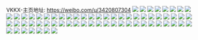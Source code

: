 VKKX-主页地址: https://weibo.com/u/3420807304 
![](https://wx4.sinaimg.cn/mw2000/cbe56088ly1h9kr1ao5e1j22eo2epb29.jpg) 
![](https://wx4.sinaimg.cn/mw2000/cbe56088ly1h9kr1d0hwoj21o0280b29.jpg) 
![](https://wx4.sinaimg.cn/mw2000/cbe56088ly1h9kr1ez8sej21n21n2qv5.jpg) 
![](https://wx4.sinaimg.cn/mw2000/cbe56088ly1h9kr1jv39ej225w25wnpf.jpg) 
![](https://wx4.sinaimg.cn/mw2000/cbe56088ly1h9kr1ncn5qj22c02c0e82.jpg) 
![](https://wx4.sinaimg.cn/mw2000/cbe56088ly1h9kr1map9yj22c02c0b2a.jpg) 
![](https://wx4.sinaimg.cn/mw2000/cbe56088ly1h9kr1oe5enj22c0340npd.jpg) 
![](https://wx4.sinaimg.cn/mw2000/cbe56088ly1h9g7sa13e0j20u011idum.jpg) 
![](https://wx4.sinaimg.cn/mw2000/cbe56088ly1h9g7sag88oj20u00u0q9w.jpg) 
![](https://wx4.sinaimg.cn/mw2000/cbe56088ly1h9g7sb0kjwj20u00u0wmi.jpg) 
![](https://wx4.sinaimg.cn/mw2000/cbe56088ly1h9g7sjg40oj20u00u0ah0.jpg) 
![](https://wx4.sinaimg.cn/mw2000/cbe56088ly1h9g7s9bqffj20u00u0wlo.jpg) 
![](https://wx4.sinaimg.cn/mw2000/cbe56088ly1h9g7sj0f3mj20u00u0n8t.jpg) 
![](https://wx4.sinaimg.cn/mw2000/cbe56088ly1h9f8pj22ivj20u00u0gqo.jpg) 
![](https://wx4.sinaimg.cn/mw2000/cbe56088ly1h9f8pjo1mwj20u0190457.jpg) 
![](https://wx4.sinaimg.cn/mw2000/cbe56088ly1h9f8pimccbj20u00u0dkm.jpg) 
![](https://wx4.sinaimg.cn/mw2000/cbe56088ly1h9f8pw1ryyj20u014011n.jpg) 
![](https://wx4.sinaimg.cn/mw2000/cbe56088ly1h9f8pkmrt9j20u014111p.jpg) 
![](https://wx4.sinaimg.cn/mw2000/cbe56088ly1h9f8pwhuplj20u0140qdq.jpg) 
![](https://wx4.sinaimg.cn/mw2000/cbe56088ly1h8kj4bv9ioj20u00u07f0.jpg) 
![](https://wx4.sinaimg.cn/mw2000/cbe56088ly1h8kj4c4e8kj20u00u0grq.jpg) 
![](https://wx4.sinaimg.cn/mw2000/cbe56088ly1h8kj4cflcaj20u00u0q86.jpg) 
![](https://wx4.sinaimg.cn/mw2000/cbe56088ly1h8kj4cny0tj20u00u0dl2.jpg) 
![](https://wx4.sinaimg.cn/mw2000/cbe56088ly1h8kj4cwvhyj20u00u00xs.jpg) 
![](https://wx4.sinaimg.cn/mw2000/cbe56088ly1h8kj4e2u3gj20u00u0tgf.jpg) 
![](https://wx4.sinaimg.cn/mw2000/cbe56088ly1h8kj4eqitij20u00u1wlz.jpg) 
![](https://wx4.sinaimg.cn/mw2000/cbe56088ly1h8kj4f8c30j20u00u0jwu.jpg) 
![](https://wx4.sinaimg.cn/mw2000/cbe56088ly1h8ct5a95wmj20u011ik08.jpg) 
![](https://wx4.sinaimg.cn/mw2000/cbe56088ly1h8ctnnbmdwj20u011iwl9.jpg) 
![](https://wx4.sinaimg.cn/mw2000/cbe56088ly1h8ct5ps60pj20u011itgu.jpg) 
![](https://wx4.sinaimg.cn/mw2000/cbe56088ly1h8cthzperfj20u01917fb.jpg) 
![](https://wx4.sinaimg.cn/mw2000/cbe56088ly1h8ctm59lm7j20u011jjwy.jpg) 
![](https://wx4.sinaimg.cn/mw2000/cbe56088ly1h8ctm74vs8j20u01917fd.jpg) 
![](https://wx4.sinaimg.cn/mw2000/cbe56088ly1h88z28dzl2j22dr36cqv7.jpg) 
![](https://wx4.sinaimg.cn/mw2000/cbe56088ly1h88z37e9rxj22c02c04qq.jpg) 
![](https://wx4.sinaimg.cn/mw2000/cbe56088ly1h88yzbeu27j223823a7wi.jpg) 
![](https://wx4.sinaimg.cn/mw2000/cbe56088ly1h891zsg6egj20tu0tuqe1.jpg) 
![](https://wx4.sinaimg.cn/mw2000/cbe56088ly1h891turiv6j21ho1ho7wh.jpg) 
![](https://wx4.sinaimg.cn/mw2000/cbe56088ly1h8922wtvawj21hc0u0aje.jpg) 
![](https://wx4.sinaimg.cn/mw2000/cbe56088ly1h86v6a4cr7j22dr36cx6q.jpg) 
![](https://wx4.sinaimg.cn/mw2000/cbe56088ly1h86v664r6zj22c02c0x6q.jpg) 
![](https://wx4.sinaimg.cn/mw2000/cbe56088ly1h86v6d5ae1j22dr36cx6r.jpg) 
![](https://wx4.sinaimg.cn/mw2000/cbe56088ly1h86v6gitsoj22c02c0b2a.jpg) 
![](https://wx4.sinaimg.cn/mw2000/cbe56088ly1h86v6fnuoyj22dr36chdv.jpg) 
![](https://wx4.sinaimg.cn/mw2000/cbe56088ly1h86v6htktfj22c02c0npf.jpg) 
![](https://wx4.sinaimg.cn/mw2000/cbe56088ly1h86v6jijpnj21z11z17wh.jpg) 
![](https://wx4.sinaimg.cn/mw2000/cbe56088ly1h86v6iv8m2j22c02c0npe.jpg) 
![](https://wx4.sinaimg.cn/mw2000/cbe56088ly1h85g52ullkj20u014045g.jpg) 
![](https://wx4.sinaimg.cn/mw2000/cbe56088ly1h85g53e4wcj20u00u0q9d.jpg) 
![](https://wx4.sinaimg.cn/mw2000/cbe56088ly1h85g5rbwkhj20ya0u0jxo.jpg) 
![](https://wx4.sinaimg.cn/mw2000/cbe56088ly1h85g55310rj20u00u0tfn.jpg) 
![](https://wx4.sinaimg.cn/mw2000/cbe56088gy1h83mwfmuztj21q91q9npd.jpg) 
![](https://wx4.sinaimg.cn/mw2000/cbe56088gy1h83mwi968zj21xe1xe4qq.jpg) 
![](https://wx4.sinaimg.cn/mw2000/cbe56088gy1h83mwmpsq5j21o0280e81.jpg) 
![](https://wx4.sinaimg.cn/mw2000/cbe56088gy1h83n0bu80xj20tu0tuai6.jpg) 
![](https://wx4.sinaimg.cn/mw2000/cbe56088ly1h7qys2h73cj20z60z6k5s.jpg) 
![](https://wx4.sinaimg.cn/mw2000/cbe56088ly1h7hpwfhx8mj22c03407wk.jpg) 
![](https://wx4.sinaimg.cn/mw2000/cbe56088ly1h7hpwij8g2j22c0340x6r.jpg) 
![](https://wx4.sinaimg.cn/mw2000/cbe56088ly1h7hpwl6qpxj22c03404qr.jpg) 
![](https://wx4.sinaimg.cn/mw2000/cbe56088ly1h7hpwk3x77j21ho1zkhdt.jpg) 
![](https://wx4.sinaimg.cn/mw2000/cbe56088ly1h7hpwma421j22al2xl4qq.jpg) 
![](https://wx4.sinaimg.cn/mw2000/cbe56088ly1h7g0ss2ed0j225o0zub2a.jpg) 
![](https://wx4.sinaimg.cn/mw2000/cbe56088ly1h7g0sty7azj21vo0v9hdt.jpg) 
![](https://wx4.sinaimg.cn/mw2000/cbe56088ly1h7g0ssethfj20pi0pidgk.jpg) 
![](https://wx4.sinaimg.cn/mw2000/cbe56088ly1h7g0sua9hej20kl0klq6h.jpg) 
